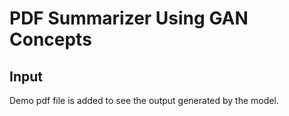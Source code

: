 # PDF Summarizer Using GAN Concepts
## Input 
Demo pdf file is added to see the output generated by the model.

